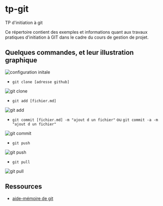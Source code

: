 # tp-git
TP d'initiation à git

Ce répertoire contient des exemples et informations quant aux travaux pratiques d'initiation à GIT dans le cadre du cours de gestion de projet.



## Quelques commandes, et leur illustration graphique

![configuration initale](images/git-0.png)

* `git clone [adresse github]`

![git clone](images/git-clone.png)

* `git add [fichier.md]`

![git add](images/git-add.png)


* `git commit [fichier.md] -m "ajout d un fichier"` ou `git commit -a -m "ajout d un fichier"`

![git commit](images/git-commit.png)

* `git push`

![git push](images/git-push.png)

* `git pull`

![git pull](images/git-pull.png)

## Ressources

* [aide-mémoire de git](http://ndpsoftware.com/git-cheatsheet.html#loc=workspace;)
